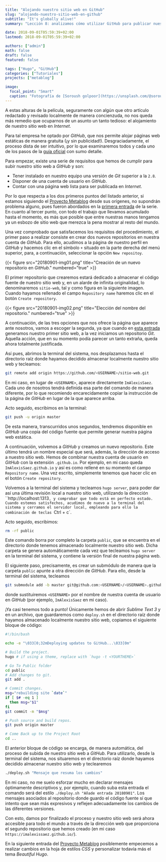 ```yaml
---
title: "Alojando nuestro sitio web en GitHub"
slug: "alojando-nuestro-sitio-web-en-github"
subtitle: "It's globally alive!"
summary: "Lección 8: analizamos cómo utilizar GitHub para publicar nuestra página web."

date: 2018-09-01T05:59:39+02:00
lastmod: 2018-09-01T05:59:39+02:00

authors: ["admin"]
math: false
draft: false
featured: false

tags: ["Hugo", "GitHub"]
categories: ["Tutoriales"]
projects: ["metablog"]

image:
  focal_point: "Smart"
  caption: "Fotografía de [Soroush golpoor](https://unsplash.com/@soroushgolpoor), disponible en [Unsplash](https://unsplash.com/photos/mbUXFI5ZpLc)."
---
```


A estas alturas de la película, seguramente con algún que otro artículo redactado y revisado localmente de manera concienzuda, no nos queda más remedio que ocuparnos de un asunto un tanto tedioso: el alojamiento de nuestro sitio web en *Internet*.

Para tal empresa he optado por *GitHub*, que nos permite alojar páginas web estáticas de manera gratuita (¡y sin publicidad!). Desgraciadamente, el proceso dista de ser intuitivo, por lo que examinaremos todos y cada uno de los pasos de la [guía oficial](https://gohugo.io/hosting-and-deployment/hosting-on-github/) con sumo detalle.

Para empezar, existe una serie de requisitos que hemos de cumplir para subir nuestro sitio web a *GitHub* y son:

- Tener instalado en nuestro equipo una versión de *Git* superior a la `2.8`.
- Disponer de una cuenta de usuario en *GitHub*.
- Contar con una página web lista para ser publicada en *Internet*.

Por lo que respecta a los dos primeros puntos del listado anterior, si estamos siguiendo el [Proyecto Metablog](/proyecto/metablog/) desde sus orígenes, no supondrán problema alguno, pues fueron abordados en la [primera entrada](/2018/07/05/preparando-el-equipo-para-hugo/) de la serie. En cuanto al tercer punto, con todo el trabajo que llevamos acumulado hasta el momento, es más que posible que entre nuestras manos tengamos ya un esbozo de sitio web que merezca la pena mostrar al resto del mundo.

Una vez comprobado que satisfacemos los requisitos del procedimiento, el primer paso a realizar consiste en crear dos nuevos repositorios en nuestra cuenta de *GitHub*. Para ello, acudimos a la página de nuestro perfil en *GitHub* y hacemos clic en el símbolo `+` situado en la parte derecha del menú superior, para, a continuación, seleccionar la opción `New repositoy`.

{{< figure src="20180901-img01.png" title="Creación de un nuevo repositorio en *GitHub*." numbered="true" >}}

El primer repositorio que crearemos estará dedicado a almacenar el código fuente de nuestro sitio web y, en un alarde de infinita originalidad, lo denominaremos `sitio-web`, tal y como figura en la siguiente imagen. Cuando hayamos rellenado el campo `Repository name` haremos clic en el botón `Create repository`.

{{< figure src="20180901-img02.png" title="Elección del nombre del repositorio." numbered="true" >}}

A continuación, de las tres opciones que nos ofrece la página que aparece ante nosotros, vamos a escoger la segunda, ya que cuando en [esta entrada](/2018/07/11/creando-un-sitio-web-con-hugo/) generamos nuestro primer sitio web, a la vez iniciamos un repositorio *Git*. Aquella acción, que en su momento podía parecer un tanto extraña, queda ahora totalmente justificada.

Así pues, abrimos la terminal del sistema, nos desplazamos hasta el directorio raíz donde hayamos decidido almacenar localmente nuestro sitio web y tecleamos:

```bash
git remote add origin https://github.com/<USERNAME>/sitio-web.git
```

En mi caso, en lugar de `<USERNAME>`, aparece directamente `ImAlexisSaez`. Cada uno de nosotros tendrá definida esa parte del comando de manera diferente, por lo que recomiendo encarecidamente copiar la instrucción de la página de *GitHub* en lugar de la que aparece arriba.

Acto seguido, escribimos en la terminal:

```bash
git push -u origin master
```

De esta manera, transcurridos unos segundos, tendremos disponible en *GitHub* una copia del código fuente que permite generar nuestra página web estática.

A continuación, volvemos a *GitHub* y creamos un nuevo repositorio. Este último tendrá un nombre especial que será, además, la dirección de acceso a nuestro sitio web. Hemos de combinar nuestra cuenta de usuario en *GitHub* con la extensión `.github.io`. Por ejemplo, en mi caso queda `ImAlexisSaez.github.io` y así es como rellené en su momento el campo `Repository name`. Una vez escrito, simplemente tenemos que hacer clic en el botón `Create repository`.

Volvemos a la terminal del sistema y tecleamos `hugo server`, para poder dar así una última revisión local a nuestro sitio web, utilizando la dirección ``http://localhost:1313`, y comprobar que todo está en perfecto estado. Cuando estemos satisfechos, acudimos de nuevo a la terminal del sistema y cerramos el servidor local, empleando para ello la combinación de teclas `Ctrl + c`.

Acto seguido, escribimos:

```bash
rm -rf public
```

Este comando borra por completo la carpeta `public`, que se encuentra en el directorio donde tenemos almacenado localmente nuestro sitio web. Dicha carpeta se genera automáticamente cada vez que tecleamos `hugo server` en la terminal del sistema, y contiene la versión final de nuestra página web.

El siguiente paso, precisamente, es crear un submódulo de manera que la carpeta `public` apunte a otra dirección de *GitHub*. Para ello, desde la terminal del sistema, tecleamos

```bash
git submodule add -b master git@github.com:<USERNAME>/<USERNAME>.github.io.git public
```

donde sustituiremos `<USERNAME>` por el nombre de nuestra cuenta de usuario en *GitHub* (por ejemplo, `ImAlexisSaez` en mi caso).

¡Ya casi tenemos todo a punto! Únicamente hemos de abrir *Sublime Text 3* y en un archivo, que guardaremos como `deploy.sh` en el directorio raíz donde hayamos almacenado localmente nuestro sitio web, copiamos el siguiente bloque de código:

```bash
#!/bin/bash

echo -e "\033[0;32mDeploying updates to GitHub...\033[0m"

# Build the project.
hugo # if using a theme, replace with `hugo -t <YOURTHEME>`

# Go To Public folder
cd public
# Add changes to git.
git add .

# Commit changes.
msg="rebuilding site `date`"
if [ $# -eq 1 ]
  then msg="$1"
fi
git commit -m "$msg"

# Push source and build repos.
git push origin master

# Come Back up to the Project Root
cd ..
```

El anterior bloque de código se encarga, de manera automática, del proceso de subida de nuestro sitio web a *GitHub*. Para utilizarlo, desde la terminal del sistema, nos situaremos en el directorio raíz donde hayamos decidido almacenar nuestro sitio web y teclearemos

```bash
./deploy.sh "Mensaje que resuma los cambios"
```

En mi caso, no me suelo esforzar mucho en declarar mensajes óptimamente descriptivos y, por ejemplo, cuando suba esta entrada el comando será del estilo `./deploy.sh "Añade entrada 20180901"`. Los mensajes asociados al repositorio donde guardo el código fuente sí que intento que sean más expresivos y reflejen adecuadamente los cambios de las diferentes versiones.

Con esto, damos por finalizado el proceso y nuestro sitio web será ahora accesible para todo el mundo a través de la dirección web que proporciona el segundo repositorio que hemos creado (en mi caso `https://imalexissaez.github.io/`).

En la siguiente entrada del [Proyecto Metablog](/proyecto/metablog/) posiblemente empecemos a realizar cambios en la hoja de estilos *CSS* y personalizar todavía más el tema *Beautiful Hugo*.
